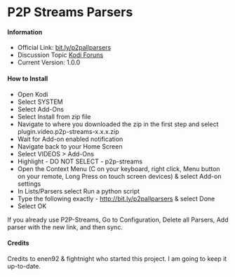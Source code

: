 # P2P Streams Parsers

#### Information

- Official Link: [bit.ly/p2pallparsers](http://bit.ly/p2pallparsers)
- Discussion Topic [Kodi Foruns](http://forum.kodi.tv/showthread.php?tid=286293)
- Current Version: 1.0.0

#### How to Install

- Open Kodi
- Select SYSTEM
- Select Add-Ons
- Select Install from zip file
- Navigate to where you downloaded the zip in the first step and select plugin.video.p2p-streams-x.x.x.zip
- Wait for Add-on enabled notification
- Navigate back to your Home Screen
- Select VIDEOS > Add-Ons
- Highlight - DO NOT SELECT - p2p-streams
- Open the Context Menu (C on your keyboard, right click, Menu button on your remote, Long Press on touch screen devices) & select Add-on settings
- In Lists/Parsers select Run a python script
- Type the following exactly - http://bit.ly/p2pallparsers & select Done
- Select OK

If you already use P2P-Streams, Go to Configuration, Delete all Parsers, Add parser with the new link, and then sync.

#### Credits

Credits to enen92 & fightnight who started this project. I am going to keep it up-to-date.
